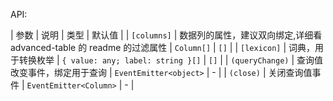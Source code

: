 API:

| 参数 | 说明 | 类型 | 默认值 |
| `[columns]` | 数据列的属性，建议双向绑定,详细看 advanced-table 的 readme 的过滤属性 | `Column[]` | `[]` |
| `[lexicon]` | 词典，用于转换枚举 | `{ value: any; label: string }[]` | `[]` |
| `(queryChange)` | 查询值改变事件，绑定用于查询 | `EventEmitter<object>` | - |
| `(close)` | 关闭查询值事件 | `EventEmitter<Column>` | - |
